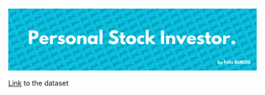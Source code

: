 ![psi](icon.png)

[Link](https://www.kaggle.com/datasets/borismarjanovic/price-volume-data-for-all-us-stocks-etfs) to the dataset